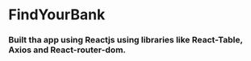 # FindYourBank


### Built tha app using Reactjs using libraries like React-Table, Axios and React-router-dom.


